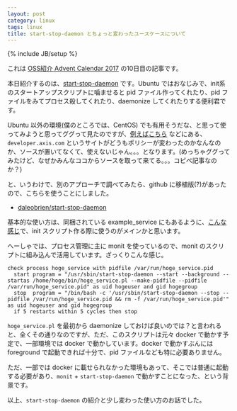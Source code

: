 ```yaml
---
layout: post
category: linux
tags: linux
title: start-stop-daemon とちょっと変わったユースケースについて
---
```

{% include JB/setup %}

これは [OSS紹介 Advent Calendar 2017](https://qiita.com/advent-calendar/2017/favorite-oss) の10日目の記事です。

本日紹介するのは、[start-stop-daemon](https://man.cx/start-stop-daemon(8)/ja) です。Ubuntu ではおなじみで、init系のスタートアップスクリプトに噛ませると pid ファイル作ってくれたり、pid ファイルをみてプロセス殺してくれたり、daemonize してくれたりする便利君です。

Ubuntu 以外の環境(僕のところでは、CentOS) でも有用そうだな、と思って使ってみようと思ってググって見たのですが、[例えばこちら](http://blog.kjirou.net/p/1576) などにある、`developer.axis.com` というサイトがどうもポリシーが変わったのかなんなのか、ソースが置いてなくて、使えないじゃん。。。となります。(めっちゃググってみたけど、なぜかみんなココからソースを取って来てる。。。コピペ記事なのか？)

と、いうわけで、別のアプローチで調べてみたら、github に移植版(?)があったので、こちらを使うことにしました。

+ [daleobrien/start-stop-daemon](https://github.com/daleobrien/start-stop-daemon)

基本的な使い方は、同梱されている example_service にもあるように、[こんな感じ](https://github.com/daleobrien/start-stop-daemon/blob/master/example_service#L25-L34)で、init スクリプト作る際に使うのがメインかと思います。

へーしゃでは、プロセス管理に主に monit を使っているので、monit のスクリプトに組み込んで活用しています。ざっくりこんな感じ。

```monit
check process hoge_service with pidfile /var/run/hoge_service.pid
  start program = "/usr/sbin/start-stop-daemon --start --background --startas /home/hoge/bin/hoge_service.pl --make-pidfile --pidfile /var/run/hoge_service.pid" as uid hogeuser and gid hogegroup
  stop  program = "/bin/bash -c '/usr/sbin/start-stop-daemon --stop --pidfile /var/run/hoge_service.pid && rm -f /var/run/hoge_service.pid'" as uid hogeuser and gid hogegroup
  if 5 restarts within 5 cycles then stop
```

`hoge_service.pl` を最初から daemonize しておけば良いのでは？と言われると、全くその通りなのですが、ただ、このスクリプトは元々 docker で動かす予定で、一部環境では docker で動かしています。docker で動かすぶんには foreground で起動できれば十分で、pid ファイルなども特に必要ありません。

ただ、一部では docker に載せられなかった環境もあって、そこでは普通に起動する必要があり、`monit` + `start-stop-daemon` で動かすことになった、という背景です。

以上、`start-stop-daemon` の紹介と少し変わった使い方のお話でした。
